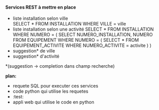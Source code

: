 #### Services REST à mettre en place

- liste installation selon ville  
      SELECT * FROM INSTALLATION
			WHERE VILLE = ville
- liste installation selon une activité
      SELECT * FROM INSTALLATION
			WHERE NUMERO = (
				SELECT NUMERO_INSTALLATION, NUMERO
				FROM EQUIPEMENT
				WHERE NUMERO = (
					SELECT *
					FROM EQUIPEMENT_ACTIVITE
					WHERE NUMERO_ACTIVITE = activite
					)
				)
- suggestion* de ville
- suggestion* d'activité  

*(suggestion -> completion dans champ recherche)

**plan:**
- requete SQL pour executer ces services
- code python qui utilise les requetes
- :test:
- appli web qui utilise le code en python
